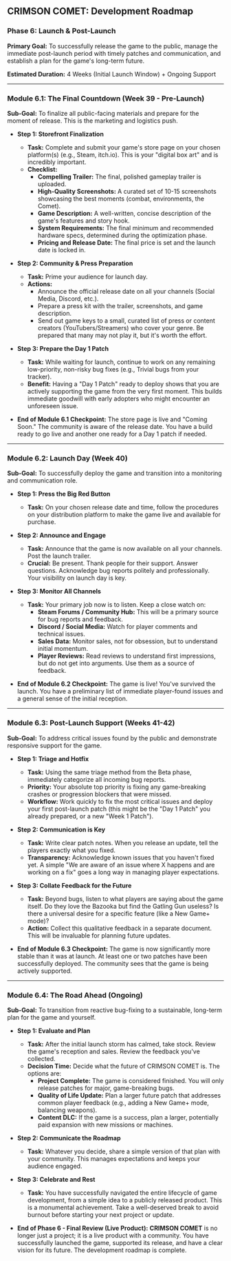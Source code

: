 ## **CRIMSON COMET: Development Roadmap**

### **Phase 6: Launch & Post-Launch**

**Primary Goal:** To successfully release the game to the public, manage the immediate post-launch period with timely patches and communication, and establish a plan for the game's long-term future.

**Estimated Duration:** 4 Weeks (Initial Launch Window) + Ongoing Support

---

### **Module 6.1: The Final Countdown (Week 39 - Pre-Launch)**

**Sub-Goal:** To finalize all public-facing materials and prepare for the moment of release. This is the marketing and logistics push.

*   **Step 1: Storefront Finalization**
    *   **Task:** Complete and submit your game's store page on your chosen platform(s) (e.g., Steam, itch.io). This is your "digital box art" and is incredibly important.
    *   **Checklist:**
        *   **Compelling Trailer:** The final, polished gameplay trailer is uploaded.
        *   **High-Quality Screenshots:** A curated set of 10-15 screenshots showcasing the best moments (combat, environments, the Comet).
        *   **Game Description:** A well-written, concise description of the game's features and story hook.
        *   **System Requirements:** The final minimum and recommended hardware specs, determined during the optimization phase.
        *   **Pricing and Release Date:** The final price is set and the launch date is locked in.

*   **Step 2: Community & Press Preparation**
    *   **Task:** Prime your audience for launch day.
    *   **Actions:**
        *   Announce the official release date on all your channels (Social Media, Discord, etc.).
        *   Prepare a press kit with the trailer, screenshots, and game description.
        *   Send out game keys to a small, curated list of press or content creators (YouTubers/Streamers) who cover your genre. Be prepared that many may not play it, but it's worth the effort.

*   **Step 3: Prepare the Day 1 Patch**
    *   **Task:** While waiting for launch, continue to work on any remaining low-priority, non-risky bug fixes (e.g., Trivial bugs from your tracker).
    *   **Benefit:** Having a "Day 1 Patch" ready to deploy shows that you are actively supporting the game from the very first moment. This builds immediate goodwill with early adopters who might encounter an unforeseen issue.

*   **End of Module 6.1 Checkpoint:** The store page is live and "Coming Soon." The community is aware of the release date. You have a build ready to go live and another one ready for a Day 1 patch if needed.

---

### **Module 6.2: Launch Day (Week 40)**

**Sub-Goal:** To successfully deploy the game and transition into a monitoring and communication role.

*   **Step 1: Press the Big Red Button**
    *   **Task:** On your chosen release date and time, follow the procedures on your distribution platform to make the game live and available for purchase.

*   **Step 2: Announce and Engage**
    *   **Task:** Announce that the game is now available on all your channels. Post the launch trailer.
    *   **Crucial:** Be present. Thank people for their support. Answer questions. Acknowledge bug reports politely and professionally. Your visibility on launch day is key.

*   **Step 3: Monitor All Channels**
    *   **Task:** Your primary job now is to listen. Keep a close watch on:
        *   **Steam Forums / Community Hub:** This will be a primary source for bug reports and feedback.
        *   **Discord / Social Media:** Watch for player comments and technical issues.
        *   **Sales Data:** Monitor sales, not for obsession, but to understand initial momentum.
        *   **Player Reviews:** Read reviews to understand first impressions, but do not get into arguments. Use them as a source of feedback.

*   **End of Module 6.2 Checkpoint:** The game is live! You've survived the launch. You have a preliminary list of immediate player-found issues and a general sense of the initial reception.

---

### **Module 6.3: Post-Launch Support (Weeks 41-42)**

**Sub-Goal:** To address critical issues found by the public and demonstrate responsive support for the game.

*   **Step 1: Triage and Hotfix**
    *   **Task:** Using the same triage method from the Beta phase, immediately categorize all incoming bug reports.
    *   **Priority:** Your absolute top priority is fixing any game-breaking crashes or progression blockers that were missed.
    *   **Workflow:** Work quickly to fix the most critical issues and deploy your first post-launch patch (this might be the "Day 1 Patch" you already prepared, or a new "Week 1 Patch").

*   **Step 2: Communication is Key**
    *   **Task:** Write clear patch notes. When you release an update, tell the players exactly what you fixed.
    *   **Transparency:** Acknowledge known issues that you haven't fixed yet. A simple "We are aware of an issue where X happens and are working on a fix" goes a long way in managing player expectations.

*   **Step 3: Collate Feedback for the Future**
    *   **Task:** Beyond bugs, listen to what players are saying about the game itself. Do they love the Bazooka but find the Gatling Gun useless? Is there a universal desire for a specific feature (like a New Game+ mode)?
    *   **Action:** Collect this qualitative feedback in a separate document. This will be invaluable for planning future updates.

*   **End of Module 6.3 Checkpoint:** The game is now significantly more stable than it was at launch. At least one or two patches have been successfully deployed. The community sees that the game is being actively supported.

---

### **Module 6.4: The Road Ahead (Ongoing)**

**Sub-Goal:** To transition from reactive bug-fixing to a sustainable, long-term plan for the game and yourself.

*   **Step 1: Evaluate and Plan**
    *   **Task:** After the initial launch storm has calmed, take stock. Review the game's reception and sales. Review the feedback you've collected.
    *   **Decision Time:** Decide what the future of CRIMSON COMET is. The options are:
        *   **Project Complete:** The game is considered finished. You will only release patches for major, game-breaking bugs.
        *   **Quality of Life Update:** Plan a larger future patch that addresses common player feedback (e.g., adding a New Game+ mode, balancing weapons).
        *   **Content DLC:** If the game is a success, plan a larger, potentially paid expansion with new missions or machines.

*   **Step 2: Communicate the Roadmap**
    *   **Task:** Whatever you decide, share a simple version of that plan with your community. This manages expectations and keeps your audience engaged.

*   **Step 3: Celebrate and Rest**
    *   **Task:** You have successfully navigated the entire lifecycle of game development, from a simple idea to a publicly released product. This is a monumental achievement. Take a well-deserved break to avoid burnout before starting your next project or update.

*   **End of Phase 6 - Final Review (Live Product):** **CRIMSON COMET** is no longer just a project; it is a live product with a community. You have successfully launched the game, supported its release, and have a clear vision for its future. The development roadmap is complete.